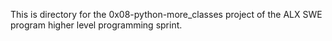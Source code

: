This is directory for the 0x08-python-more_classes project of the ALX SWE program higher level programming sprint.
